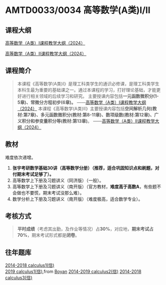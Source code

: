 
# AMTD0033/0034 高等数学(A类)I/II

## 课程大纲

[高等数学（A类）I课程教学大纲（2024）](https://nku-wiki.feishu.cn/docx/ZzTFd0kdfohyaDxYiW8cpwUZnPe)

[高等数学（A类）II课程教学大纲（2024）](https://nku-wiki.feishu.cn/docx/PFOidlJ4YoRTBLxlcCLc1JOgn6e)

## 课程简介

>本课程《高等数学(A类)I》是理工科类学生的通识必修课，是理工科类学生本科生最为重要的基础课之一。通过本课程的学习，打好理论基础，才能更好进行相关领域的后续学习和研究。
主要授课内容包括**一元函数微积分(1-5章)、常微分方程初步(6章)。**
——[高等数学（A类）I课程教学大纲（2024）](https://nku-wiki.feishu.cn/docx/ZzTFd0kdfohyaDxYiW8cpwUZnPe)
>本课程《高等数学(A类)II》主要授课内容包括**空间解析几何(教材:第7章)、多元函数微积分(教材:第8-11章)、数项级数(教材:第12章)、广义积分和参变量积分等(教材:第13章)**。
——[高等数学（A类）II课程教学大纲（2024）](https://nku-wiki.feishu.cn/docx/PFOidlJ4YoRTBLxlcCLc1JOgn6e)

## 教材

难度依次递增。

1. **张宇考研数学基础30讲（高等数学分册）（推荐，适合巩固知识点和刷题，对付期末考试足够了）。**
2. 高等数学上下册及习题讲义（同济版）（一般）。
3. 高等数学上下册及习题讲义（南开版）（官方教材，**难度高于高数A**，有些题不会做也不要慌，期末考试没那么难）。
4. 数学分析上下册及习题讲义（南开版）（难度极高，适合数学专业）。

## 考核方式

> **平时成绩**（考虑其出勤，及作业等情况）占**30%**，对应地，**期末考试占70%**，期末考试形式都是**闭卷**。

## 往年题库

[2014-2018 calculus1(信)](https://github.com/Emanual20/NKUCS.ICU/tree/main/resources/grade-1/AMTD0013/)\
[2019 calculus1(信)](https://github.com/Emanual20/NKUCS.ICU/tree/main/resources/grade-1/AMTD0013/),from [Boyan](https://github.com/NKUSunBoyan)
[2014-2019 calculus2(信)](https://github.com/Emanual20/NKUCS.ICU/tree/main/resources/grade-1/AMTD0012/)
[2014-2018 calculus3(信)](https://github.com/Emanual20/NKUCS.ICU/tree/main/resources/grade-1/AMTD0011/)
